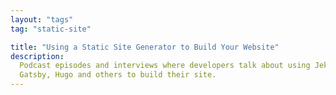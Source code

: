 ```yaml
---
layout: "tags"
tag: "static-site"

title: "Using a Static Site Generator to Build Your Website"
description:
  Podcast episodes and interviews where developers talk about using Jekyll,
  Gatsby, Hugo and others to build their site.
---
```

